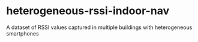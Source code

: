 # heterogeneous-rssi-indoor-nav
A dataset of RSSI values captured in multiple buildings with heterogeneous smartphones
